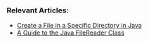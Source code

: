 
### Relevant Articles:

- [Create a File in a Specific Directory in Java](https://www.baeldung.com/java-create-file-in-directory)
- [A Guide to the Java FileReader Class](https://www.baeldung.com/java-filereader)
